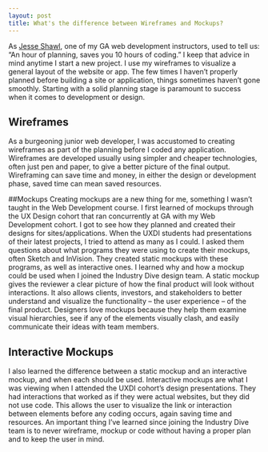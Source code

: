 ```yaml
---
layout: post
title: What's the difference between Wireframes and Mockups?
---
```


As [Jesse Shawl](https://twitter.com/jshawl), one of my GA web development instructors, used to tell us: “An hour of planning, saves you 10 hours of coding.” I keep that advice in mind anytime I start a new project. I use my wireframes to visualize a general layout of the website or app. The few times I haven’t properly planned before building a site or application, things sometimes haven’t gone smoothly. Starting with a solid planning stage is paramount to success when it comes to development or design.

## Wireframes
As a burgeoning junior web developer, I was accustomed to creating wireframes as part of the planning before I coded any application. Wireframes are developed usually using simpler and cheaper technologies, often just pen and paper, to give a better picture of the final output. Wireframing can save time and money, in either the design or development phase, saved time can mean saved resources.

##Mockups
Creating mockups are a new thing for me, something I wasn’t taught in the Web Development course. I first learned of mockups through the UX Design cohort that ran concurrently at GA with my Web Development cohort. I got to see how they planned and created their designs for sites/applications. When the UXDI students had presentations of their latest projects, I tried to attend as many as I could. I asked them questions about what programs they were using to create their mockups, often Sketch and InVision. They created static mockups with these programs, as well as interactive ones.
I learned why and how a mockup could be used when I joined the Industry Dive design team. A static mockup gives the reviewer a clear picture of how the final product will look without interactions. It also allows clients, investors, and stakeholders to better understand and visualize the functionality – the user experience – of the final product.
Designers love mockups because they help them examine visual hierarchies, see if any of the elements visually clash, and easily communicate their ideas with team members.

## Interactive Mockups
I also learned the difference between a static mockup and an interactive mockup, and when each should be used. Interactive mockups are what I was viewing when I attended the UXDI cohort’s design presentations. They had interactions that worked as if they were actual websites, but they did not use code. This allows the user to visualize the link or interaction between elements before any coding occurs, again saving time and resources. An important thing I’ve learned since joining the Industry Dive team is to never wireframe, mockup or code without having a proper plan and to keep the user in mind.
